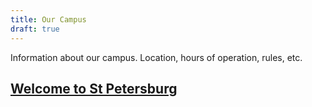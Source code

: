 ```yaml
---
title: Our Campus
draft: true
---
```


Information about our campus. Location, hours of operation, rules, etc.

## [Welcome to St Petersburg](./st-pete)
